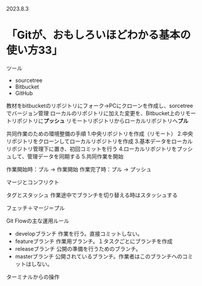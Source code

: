 2023.8.3
# 「Gitが、おもしろいほどわかる基本の使い方33」

ツール
* sourcetree
* Bitbucket
* GitHub
  
教材をbitbucketのリポジトリにフォーク→PCにクローンを作成し、sorcetreeでバージョン管理
ローカルのリポジトリに加えた変更を、Bitbucket上のリモートリポジトリに**プッシュ**
リモートリポジトリからローカルリポジトリへ**プル**

共同作業のための環境整備の手順
1.中央リポジトリを作成（リモート）
2.中央リポジトリをクローンしてローカルリポジトリを作成
3.基本データをローカルリポジトリ管理下に置き、初回コミットを行う
4.ローカルリポジトリをプッシュして、管理データを同期する
5.共同作業を開始

作業開始時：プル -> 作業開始
作業完了時：プル -> プッシュ

マージとコンフリクト

タグとスタッシュ
作業途中でブランチを切り替える時はスタッシュする

フェッチ＋マージ＝プル

Git Flowの主な運用ルール
* developブランチ 作業を行う。直接コミットしない。
* featureブランチ 作業用ブランチ。１タスクごとにブランチを作成
* releaseブランチ 公開の準備を行うためのブランチ。
* masterブランチ  公開されているブランチ。作業者はこのブランチへのコミットはしない。

ターミナルからの操作
